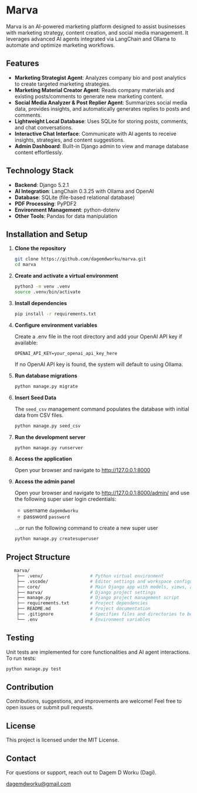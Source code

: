 # Marva

Marva is an AI-powered marketing platform designed to assist businesses with marketing strategy, content creation, and social media management. It leverages advanced AI agents integrated via LangChain and Ollama to automate and optimize marketing workflows.

## Features

- **Marketing Strategist Agent**: Analyzes company bio and post analytics to create targeted marketing strategies.
- **Marketing Material Creator Agent**: Reads company materials and existing posts/comments to generate new marketing content.
- **Social Media Analyzer & Post Replier Agent**: Summarizes social media data, provides insights, and automatically generates replies to posts and comments.
- **Lightweight Local Database**: Uses SQLite for storing posts, comments, and chat conversations.
- **Interactive Chat Interface**: Communicate with AI agents to receive insights, strategies, and content suggestions.
- **Admin Dashboard**: Built-in Django admin to view and manage database content effortlessly.

## Technology Stack

- **Backend**: Django 5.2.1
- **AI Integration**: LangChain 0.3.25 with Ollama and OpenAI
- **Database**: SQLite (file-based relational database)
- **PDF Processing**: PyPDF2
- **Environment Management**: python-dotenv
- **Other Tools**: Pandas for data manipulation

## Installation and Setup

1. **Clone the repository**

   ```bash
   git clone https://github.com/dagemdworku/marva.git
   cd marva
   ```

2. **Create and activate a virtual environment**

   ```bash
   python3 -m venv .venv
   source .venv/bin/activate
   ```

3. **Install dependencies**

   ```bash
   pip install -r requirements.txt
   ```

4. **Configure environment variables**

   Create a .env file in the root directory and add your OpenAI API key if available:

   ```env
   OPENAI_API_KEY=your_openai_api_key_here
   ```

   If no OpenAI API key is found, the system will default to using Ollama.

5. **Run database migrations**

   ```bash
   python manage.py migrate
   ```

6. **Insert Seed Data**

   The `seed_csv` management command populates the database with initial data from CSV files.

   ```bash
   python manage.py seed_csv
   ```

7. **Run the development server**

   ```bash
   python manage.py runserver
   ```

8. **Access the application**

   Open your browser and navigate to http://127.0.0.1:8000

9. **Access the admin panel**

   Open your browser and navigate to http://127.0.0.1:8000/admin/
   and use the following super user login credentials:

   - username `dagemdworku`
   - password `password`

   ...or run the following command to create a new super user

   ```bash
   python manage.py createsuperuser
   ```

## Project Structure

```bash
   marva/
    ├── .venv/                  # Python virtual environment
    ├── .vscode/                # Editor settings and workspace configuration for Visual Studio Code
    ├── core/                   # Main Django app with models, views, and AI agents
    ├── marva/                  # Django project settings
    ├── manage.py               # Django project management script
    ├── requirements.txt        # Project dependencies
    ├── README.md               # Project documentation
    ├── .gitignore              # Specifies files and directories to be ignored by Git version control
    └── .env                    # Environment variables
```

## Testing

Unit tests are implemented for core functionalities and AI agent interactions. To run tests:

```bash
python manage.py test
```

## Contribution

Contributions, suggestions, and improvements are welcome! Feel free to open issues or submit pull requests.

## License

This project is licensed under the MIT License.

## Contact

For questions or support, reach out to Dagem D Worku (Dagi).

dagemdworku@gmail.com
